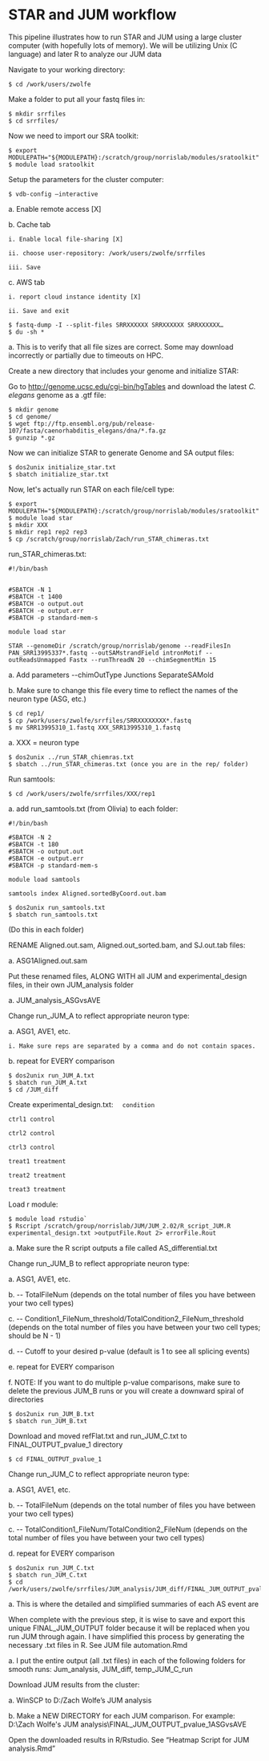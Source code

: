 # STAR and JUM workflow
This pipeline illustrates how to run STAR and JUM using a large cluster computer (with hopefully lots of memory). We will be utilizing Unix (C language) and later R to analyze our JUM data

Navigate to your working directory:

```
$ cd /work/users/zwolfe
```

Make a folder to put all your fastq files in:

```
$ mkdir srrfiles
$ cd srrfiles/
```

Now we need to import our SRA toolkit:

```
$ export MODULEPATH="${MODULEPATH}:/scratch/group/norrislab/modules/sratoolkit"
$ module load sratoolkit
```

Setup the parameters for the cluster computer:

```
$ vdb-config –interactive
```

  a.	Enable remote access [X]
  
  b.	Cache tab
  
    i. Enable local file-sharing [X]
    
    ii. choose user-repository: /work/users/zwolfe/srrfiles
    
    iii. Save
    
  c.	AWS tab
  
    i. report cloud instance identity [X]
    
    ii. Save and exit
    
 ```
$ fastq-dump -I --split-files SRRXXXXXX SRRXXXXXX SRRXXXXXX…
$ du -sh *
```

  a. This is to verify that all file sizes are correct. Some may download incorrectly or partially due to timeouts on HPC.
      
Create a new directory that includes your genome and initialize STAR:

Go to http://genome.ucsc.edu/cgi-bin/hgTables and download the latest *C. elegans* genome as a .gtf file:

```
$ mkdir genome
$ cd genome/
$ wget ftp://ftp.ensembl.org/pub/release-107/fasta/caenorhabditis_elegans/dna/*.fa.gz
$ gunzip *.gz
```

Now we can initialize STAR to generate Genome and SA output files:
    
```
$ dos2unix initialize_star.txt
$ sbatch initialize_star.txt
```

Now, let's actually run STAR on each file/cell type:

```
$ export MODULEPATH="${MODULEPATH}:/scratch/group/norrislab/modules/sratoolkit"
$ module load star
$ mkdir XXX
$ mkdir rep1 rep2 rep3
$ cp /scratch/group/norrislab/Zach/run_STAR_chimeras.txt
```

run_STAR_chimeras.txt:
```
#!/bin/bash


#SBATCH -N 1
#SBATCH -t 1400
#SBATCH -o output.out
#SBATCH -e output.err
#SBATCH -p standard-mem-s

module load star

STAR --genomeDir /scratch/group/norrislab/genome --readFilesIn PAN_SRR13995337*.fastq --outSAMstrandField intronMotif --outReadsUnmapped Fastx --runThreadN 20 --chimSegmentMin 15
```

  a. Add parameters --chimOutType Junctions SeparateSAMold
  
  b. Make sure to change this file every time to reflect the names of the neuron type (ASG, etc.)
  
```      
$ cd rep1/
$ cp /work/users/zwolfe/srrfiles/SRRXXXXXXXX*.fastq
$ mv SRR13995310_1.fastq XXX_SRR13995310_1.fastq
```

  a. XXX = neuron type
  
```
$ dos2unix ../run_STAR_chiemras.txt
$ sbatch ../run_STAR_chimeras.txt (once you are in the rep/ folder)
```

Run samtools:
     
```     
$ cd /work/users/zwolfe/srrfiles/XXX/rep1
```

  a. add run_samtools.txt (from Olivia) to each folder:
  
```
#!/bin/bash

#SBATCH -N 2
#SBATCH -t 180
#SBATCH -o output.out
#SBATCH -e output.err
#SBATCH -p standard-mem-s

module load samtools

samtools index Aligned.sortedByCoord.out.bam
```

```
$ dos2unix run_samtools.txt
$ sbatch run_samtools.txt 
```

(Do this in each folder)

RENAME Aligned.out.sam, Aligned.out_sorted.bam, and SJ.out.tab files:

  a. ASG1Aligned.out.sam
  
Put these renamed files, ALONG WITH all JUM and experimental_design files, in their own JUM_analysis folder 

  a. JUM_analysis_ASGvsAVE
  

Change run_JUM_A to reflect appropriate neuron type:

  a. ASG1, AVE1, etc.
  
    i. Make sure reps are separated by a comma and do not contain spaces.
    
  b. repeat for EVERY comparison
  
```
$ dos2unix run_JUM_A.txt
$ sbatch run_JUM_A.txt
$ cd /JUM_diff
```

Create experimental_design.txt:
`  condition`

`ctrl1 control`

`ctrl2 control`

`ctrl3 control`

`treat1 treatment`

`treat2 treatment`

`treat3 treatment`

Load r module:

```
$ module load rstudio`
$ Rscript /scratch/group/norrislab/JUM/JUM_2.02/R_script_JUM.R experimental_design.txt >outputFile.Rout 2> errorFile.Rout
```

  a.	Make sure the R script outputs a file called AS_differential.txt
  
Change run_JUM_B to reflect appropriate neuron type:

  a. ASG1, AVE1, etc.
  
  b. -- TotalFileNum (depends on the total number of files you have between your two cell types)
  
  c. -- Condition1_FileNum_threshold/TotalCondition2_FileNum_threshold (depends on the total number of files you have between your two cell types; should be N - 1)
  
  d. -- Cutoff to your desired p-value (default is 1 to see all splicing events)
  
  e. repeat for EVERY comparison
  
  f. NOTE: If you want to do multiple p-value comparisons, make sure to delete the previous JUM_B runs or you will create a downward spiral of directories
  
```
$ dos2unix run_JUM_B.txt
$ sbatch run_JUM_B.txt
```

Download and moved refFlat.txt and run_JUM_C.txt to FINAL_OUTPUT_pvalue_1 directory 

```
$ cd FINAL_OUTPUT_pvalue_1
```

Change run_JUM_C to reflect appropriate neuron type:

  a. ASG1, AVE1, etc.
  
  b. -- TotalFileNum (depends on the total number of files you have between your two cell types)
  
  c. -- TotalCondition1_FileNum/TotalCondition2_FileNum (depends on the total number of files you have between your two cell types)
  
  d. repeat for EVERY comparison
  
```
$ dos2unix run_JUM_C.txt
$ sbatch run_JUM_C.txt
$ cd /work/users/zwolfe/srrfiles/JUM_analysis/JUM_diff/FINAL_JUM_OUTPUT_pvalue_1/
```

  a. This is where the detailed and simplified summaries of each AS event are
  
When complete with the previous step, it is wise to save and export this unique FINAL_JUM_OUTPUT folder because it will be replaced when you run JUM through again.
I have simplified this process by generating the necessary .txt files in R. See JUM file automation.Rmd

  a. I put the entire output (all .txt files) in each of the following folders for smooth runs: Jum_analysis, JUM_diff, temp_JUM_C_run


Download JUM results from the cluster:

  a. WinSCP to D:/Zach Wolfe’s JUM analysis
  
  b. Make a NEW DIRECTORY for each JUM comparison. For example: D:\Zach Wolfe's JUM analysis\FINAL_JUM_OUTPUT_pvalue_1ASGvsAVE

Open the downloaded results in R/Rstudio. See “Heatmap Script for JUM analysis.Rmd”

